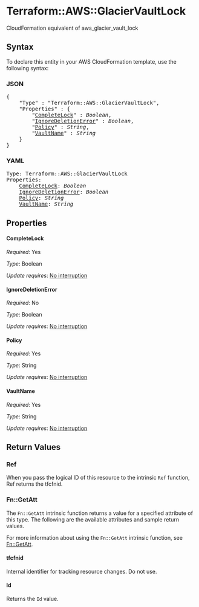 # Terraform::AWS::GlacierVaultLock

CloudFormation equivalent of aws_glacier_vault_lock

## Syntax

To declare this entity in your AWS CloudFormation template, use the following syntax:

### JSON

<pre>
{
    "Type" : "Terraform::AWS::GlacierVaultLock",
    "Properties" : {
        "<a href="#completelock" title="CompleteLock">CompleteLock</a>" : <i>Boolean</i>,
        "<a href="#ignoredeletionerror" title="IgnoreDeletionError">IgnoreDeletionError</a>" : <i>Boolean</i>,
        "<a href="#policy" title="Policy">Policy</a>" : <i>String</i>,
        "<a href="#vaultname" title="VaultName">VaultName</a>" : <i>String</i>
    }
}
</pre>

### YAML

<pre>
Type: Terraform::AWS::GlacierVaultLock
Properties:
    <a href="#completelock" title="CompleteLock">CompleteLock</a>: <i>Boolean</i>
    <a href="#ignoredeletionerror" title="IgnoreDeletionError">IgnoreDeletionError</a>: <i>Boolean</i>
    <a href="#policy" title="Policy">Policy</a>: <i>String</i>
    <a href="#vaultname" title="VaultName">VaultName</a>: <i>String</i>
</pre>

## Properties

#### CompleteLock

_Required_: Yes

_Type_: Boolean

_Update requires_: [No interruption](https://docs.aws.amazon.com/AWSCloudFormation/latest/UserGuide/using-cfn-updating-stacks-update-behaviors.html#update-no-interrupt)

#### IgnoreDeletionError

_Required_: No

_Type_: Boolean

_Update requires_: [No interruption](https://docs.aws.amazon.com/AWSCloudFormation/latest/UserGuide/using-cfn-updating-stacks-update-behaviors.html#update-no-interrupt)

#### Policy

_Required_: Yes

_Type_: String

_Update requires_: [No interruption](https://docs.aws.amazon.com/AWSCloudFormation/latest/UserGuide/using-cfn-updating-stacks-update-behaviors.html#update-no-interrupt)

#### VaultName

_Required_: Yes

_Type_: String

_Update requires_: [No interruption](https://docs.aws.amazon.com/AWSCloudFormation/latest/UserGuide/using-cfn-updating-stacks-update-behaviors.html#update-no-interrupt)

## Return Values

### Ref

When you pass the logical ID of this resource to the intrinsic `Ref` function, Ref returns the tfcfnid.

### Fn::GetAtt

The `Fn::GetAtt` intrinsic function returns a value for a specified attribute of this type. The following are the available attributes and sample return values.

For more information about using the `Fn::GetAtt` intrinsic function, see [Fn::GetAtt](https://docs.aws.amazon.com/AWSCloudFormation/latest/UserGuide/intrinsic-function-reference-getatt.html).

#### tfcfnid

Internal identifier for tracking resource changes. Do not use.

#### Id

Returns the <code>Id</code> value.

